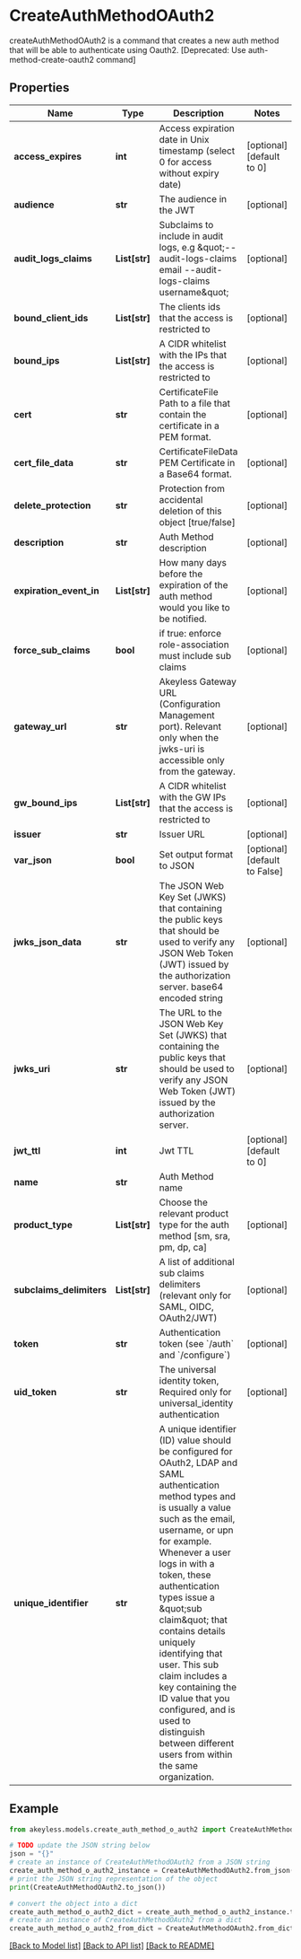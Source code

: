 # CreateAuthMethodOAuth2

createAuthMethodOAuth2 is a command that creates a new auth method that will be able to authenticate using Oauth2. [Deprecated: Use auth-method-create-oauth2 command]

## Properties

Name | Type | Description | Notes
------------ | ------------- | ------------- | -------------
**access_expires** | **int** | Access expiration date in Unix timestamp (select 0 for access without expiry date) | [optional] [default to 0]
**audience** | **str** | The audience in the JWT | [optional] 
**audit_logs_claims** | **List[str]** | Subclaims to include in audit logs, e.g \&quot;--audit-logs-claims email --audit-logs-claims username\&quot; | [optional] 
**bound_client_ids** | **List[str]** | The clients ids that the access is restricted to | [optional] 
**bound_ips** | **List[str]** | A CIDR whitelist with the IPs that the access is restricted to | [optional] 
**cert** | **str** | CertificateFile Path to a file that contain the certificate in a PEM format. | [optional] 
**cert_file_data** | **str** | CertificateFileData PEM Certificate in a Base64 format. | [optional] 
**delete_protection** | **str** | Protection from accidental deletion of this object [true/false] | [optional] 
**description** | **str** | Auth Method description | [optional] 
**expiration_event_in** | **List[str]** | How many days before the expiration of the auth method would you like to be notified. | [optional] 
**force_sub_claims** | **bool** | if true: enforce role-association must include sub claims | [optional] 
**gateway_url** | **str** | Akeyless Gateway URL (Configuration Management port). Relevant only when the jwks-uri is accessible only from the gateway. | [optional] 
**gw_bound_ips** | **List[str]** | A CIDR whitelist with the GW IPs that the access is restricted to | [optional] 
**issuer** | **str** | Issuer URL | [optional] 
**var_json** | **bool** | Set output format to JSON | [optional] [default to False]
**jwks_json_data** | **str** | The JSON Web Key Set (JWKS) that containing the public keys that should be used to verify any JSON Web Token (JWT) issued by the authorization server. base64 encoded string | [optional] 
**jwks_uri** | **str** | The URL to the JSON Web Key Set (JWKS) that containing the public keys that should be used to verify any JSON Web Token (JWT) issued by the authorization server. | [optional] 
**jwt_ttl** | **int** | Jwt TTL | [optional] [default to 0]
**name** | **str** | Auth Method name | 
**product_type** | **List[str]** | Choose the relevant product type for the auth method [sm, sra, pm, dp, ca] | [optional] 
**subclaims_delimiters** | **List[str]** | A list of additional sub claims delimiters (relevant only for SAML, OIDC, OAuth2/JWT) | [optional] 
**token** | **str** | Authentication token (see &#x60;/auth&#x60; and &#x60;/configure&#x60;) | [optional] 
**uid_token** | **str** | The universal identity token, Required only for universal_identity authentication | [optional] 
**unique_identifier** | **str** | A unique identifier (ID) value should be configured for OAuth2, LDAP and SAML authentication method types and is usually a value such as the email, username, or upn for example. Whenever a user logs in with a token, these authentication types issue a \&quot;sub claim\&quot; that contains details uniquely identifying that user. This sub claim includes a key containing the ID value that you configured, and is used to distinguish between different users from within the same organization. | 

## Example

```python
from akeyless.models.create_auth_method_o_auth2 import CreateAuthMethodOAuth2

# TODO update the JSON string below
json = "{}"
# create an instance of CreateAuthMethodOAuth2 from a JSON string
create_auth_method_o_auth2_instance = CreateAuthMethodOAuth2.from_json(json)
# print the JSON string representation of the object
print(CreateAuthMethodOAuth2.to_json())

# convert the object into a dict
create_auth_method_o_auth2_dict = create_auth_method_o_auth2_instance.to_dict()
# create an instance of CreateAuthMethodOAuth2 from a dict
create_auth_method_o_auth2_from_dict = CreateAuthMethodOAuth2.from_dict(create_auth_method_o_auth2_dict)
```
[[Back to Model list]](../README.md#documentation-for-models) [[Back to API list]](../README.md#documentation-for-api-endpoints) [[Back to README]](../README.md)


